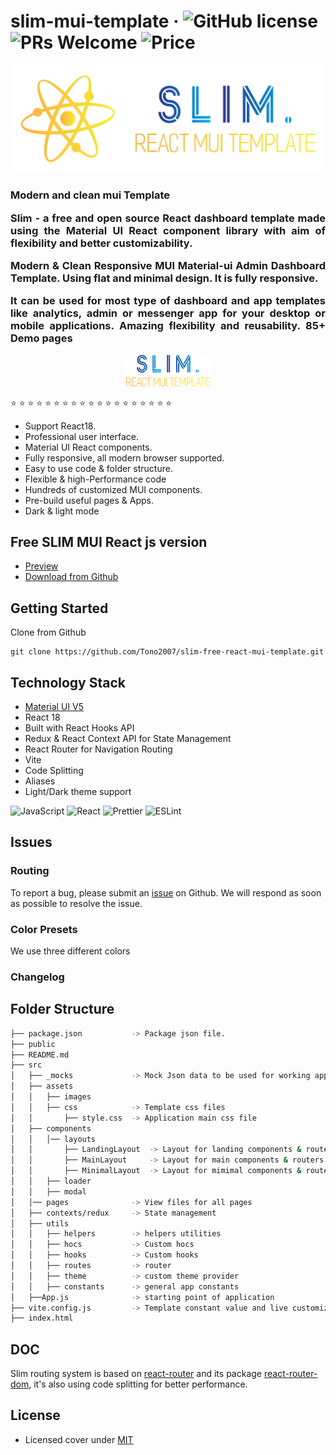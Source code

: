 # slim-mui-template &middot; ![GitHub license](https://img.shields.io/badge/license-MIT-blue.svg) ![PRs Welcome](https://img.shields.io/badge/PRs-welcome-brightgreen.svg) ![Price](https://img.shields.io/badge/price-FREE-0098f7.svg)

<div align="center">
<img src="src/assets/images/logo/png/Color_logo_nobg.png" />  
</div>
<h3 align="justify">Modern and clean mui Template

Slim - a free and open source React dashboard template made using the Material UI React component library with aim of flexibility and better customizability.

Modern & Clean Responsive MUI Material-ui Admin Dashboard Template. Using flat and minimal design. It is fully responsive.

It can be used for most type of dashboard and app templates like analytics, admin or messenger app for your desktop or mobile applications. Amazing flexibility and reusability. **85+** Demo pages </h3>

<div align="center">
<img src="src/assets/images/logo/png/Color_logotext_nobg.png"  height="50px"/>  
</div>

⭐ ⭐ ⭐ ⭐ ⭐ ⭐ ⭐ ⭐ ⭐ ⭐ ⭐ ⭐ ⭐ ⭐ ⭐ ⭐ ⭐ ⭐ ⭐

-   Support React18.
-   Professional user interface.
-   Material UI React components.
-   Fully responsive, all modern browser supported.
-   Easy to use code & folder structure.
-   Flexible & high-Performance code
-   Hundreds of customized MUI components.
-   Pre-build useful pages & Apps.
-   Dark & light mode

## Free SLIM MUI React js version

-   [Preview](https://slim-free-react-mui-template.netlify.app/)
-   [Download from Github](https://github.com/Tono2007/slim-free-react-mui-template)

## Getting Started

Clone from Github

```
git clone https://github.com/Tono2007/slim-free-react-mui-template.git
```

## Technology Stack

-   [Material UI V5](https://mui.com/)
-   React 18
-   Built with React Hooks API
-   Redux & React Context API for State Management
-   React Router for Navigation Routing
-   Vite
-   Code Splitting
-   Aliases
-   Light/Dark theme support

![JavaScript](https://img.shields.io/badge/JavaScript-%23323330.svg?style=for-the-badge&logo=Javascript&logoColor=%23F7DF1E)
![React](https://img.shields.io/badge/React-149eca?style=for-the-badge&logo=react&logoColor=fff)
![Prettier](https://img.shields.io/badge/Prettier-crimson?style=for-the-badge&logo=Prettier&logoColor=fff)
![ESLint](https://img.shields.io/badge/ESLint-000?style=for-the-badge&logo=ESLint&logoColor=fff)

## Issues

### Routing

To report a bug, please submit an [issue](https://github.com/Tono2007/slim-free-react-mui-template/issues) on Github. We will respond as soon as possible to resolve the issue.

### Color Presets

We use three different colors

### Changelog

<!-- https://ascii-tree-generator.com/ -->

## Folder Structure

```bash
├── package.json           -> Package json file.
├── public
├── README.md
├── src
│   ├── _mocks             -> Mock Json data to be used for working apps
│   ├── assets
│   │   ├── images
│   │   ├── css            -> Template css files
│   │       ├── style.css  -> Application main css file
│   ├── components
│   │   │── layouts
│   │       ├── LandingLayout  -> Layout for landing components & routers
│   │       ├── MainLayout     -> Layout for main components & routers
│   │       ├── MinimalLayout  -> Layout for mimimal components & routers
│   │   ├── loader
│   │   ├── modal
│   │── pages              -> View files for all pages
│   ├── contexts/redux     -> State management
│   ├── utils
│   │   ├── helpers        -> helpers utilities
│   │   ├── hocs           -> Custom hocs
│   │   ├── hooks          -> Custom hooks
│   │   ├── routes         -> router
│   │   ├── theme          -> custom theme provider
│   │   ├── constants      -> general app constants
│   ├──App.js              -> starting point of application
├── vite.config.js         -> Template constant value and live customization
├── index.html
```

## DOC

Slim routing system is based on [react-router](https://reacttraining.com/react-router) and its package [react-router-dom](https://reactrouter.com/en/main), it's also using code splitting for better performance.

## License

-   Licensed cover under [MIT](https://github.com/codedthemes/datta-able-bootstrap-dashboard/blob/master/LICENSE)
